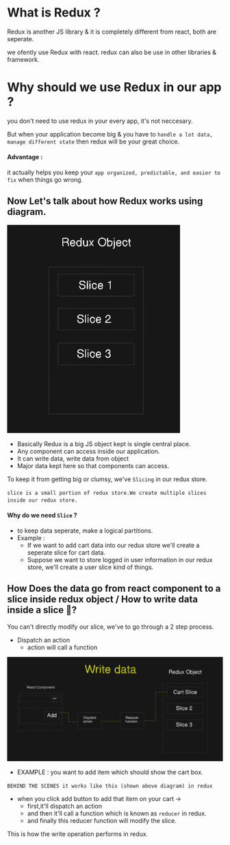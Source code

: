 # What is Redux ?
Redux is another JS library & it is completely different from react, both are seperate. 

we ofently use Redux with react. redux can also be use in other libraries & framework.

# Why should we use Redux in our app ?
 you don't need to use redux in your every app, it's not neccesary.

 But when your application become big & you have to `handle a lot data, manage different state` then redux will be your great choice.
 #### Advantage : 
 it actually helps you keep your `app organized, predictable, and easier to fix` when things go wrong.


 ## Now Let's talk about how Redux works using diagram.

![alt text](image.png)

* Basically Redux is a big JS object kept is single central place.
* Any component can access inside our application.
* It can write data, write data from object
* Major data kept here so that components can access.

To keep it from getting big or clumsy, we've `Slicing` in our redux store.

`slice is a small portion of redux store.We create multiple slices inside our redux store.`

#### Why do we need `Slice` ?
- to keep data seperate, make a logical partitions.
- Example : 
    - If we want to add cart data into our redux store we'll create a seperate slice for cart data.
    - Suppose we want to store logged in user information in our redux store, we'll create a user slice kind of things.

## How Does the data go from react component to a slice inside redux object / How to write data inside a slice 📝?

You can't directly modify our slice, we've to go through a 2 step process.

- Dispatch an action
    - action will call a function

![alt text](image-1.png)

* EXAMPLE :
you want to add item which should show the cart box.

`BEHIND THE SCENES it works like this (shown above diagram) in redux`

* when you click add button to add that item on your cart ->
    * first,it'll dispatch an action
    * and then it'll call a function which is known as `reducer` in redux.
    * and finally this reducer function will modify the slice.

This is how the write operation performs in redux.

#


